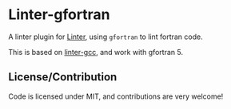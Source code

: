 # Linter-gfortran

A linter plugin for [Linter](https://github.com/AtomLinter/Linter), using
`gfortran` to lint fortran code.

This is based on [linter-gcc](https://github.com/hebaishi/linter-gcc/), and work
with gfortran 5.

## License/Contribution

Code is licensed under MIT, and contributions are very welcome!
